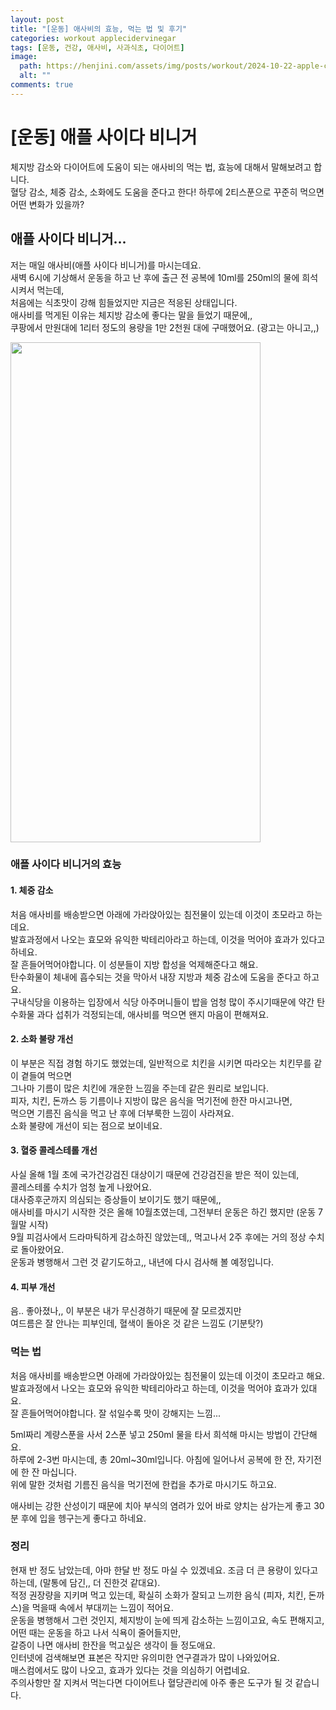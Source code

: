 ```yaml
---
layout: post
title: "[운동] 애사비의 효능, 먹는 법 및 후기"
categories: workout applecidervinegar
tags: [운동, 건강, 애사비, 사과식초, 다이어트]
image:
  path: https://henjini.com/assets/img/posts/workout/2024-10-22-apple-cider-vinegar/2024-10-22-apple-cider-vinegar-preview.jpg
  alt: ""
comments: true
---
```


# [운동] 애플 사이다 비니거
체지방 감소와 다이어트에 도움이 되는 애사비의 먹는 법, 효능에 대해서 말해보려고 합니다.   
혈당 감소, 체중 감소, 소화에도 도움을 준다고 한다! 하루에 2티스푼으로 꾸준히 먹으면 어떤 변화가 있을까? 

## 애플 사이다 비니거...
저는 매일 애사비(애플 사이다 비니거)를 마시는데요.   
새벽 6시에 기상해서 운동을 하고 난 후에 출근 전 공복에 10ml를 250ml의 물에 희석시켜서 먹는데,   
처음에는 식초맛이 강해 힘들었지만 지금은 적응된 상태입니다.   
애사비를 먹게된 이유는 체지방 감소에 좋다는 말을 들었기 때문에,,   
쿠팡에서 만원대에 1리터 정도의 용량을 1만 2천원 대에 구매했어요. (광고는 아니고,,)

<img src="https://henjini.com/assets/img/posts/workout/2024-10-22-apple-cider-vinegar/apple-cider-vinegar.jpeg" width="400" height="800" alt=""/>

### 애플 사이다 비니거의 효능

#### **1. 체중 감소**   
   
  처음 애사비를 배송받으면 아래에 가라앉아있는 침전물이 있는데 이것이 초모라고 하는데요.   
  발효과정에서 나오는 효모와 유익한 박테리아라고 하는데, 이것을 먹어야 효과가 있다고 하네요.   
  잘 흔들어먹어야합니다. 이 성분들이 지방 합성을 억제해준다고 해요.   
  탄수화물이 체내에 흡수되는 것을 막아서 내장 지방과 체중 감소에 도움을 준다고 하고요.   
  구내식당을 이용하는 입장에서 식당 아주머니들이 밥을 엄청 많이 주시기때문에 약간 탄수화물 과다 섭취가 걱정되는데, 애사비를 먹으면 왠지 마음이 편해져요.

#### **2. 소화 불량 개선**   
   
  이 부분은 직접 경험 하기도 했었는데, 일반적으로 치킨을 시키면 따라오는 치킨무를 같이 곁들여 먹으면   
  그나마 기름이 많은 치킨에 개운한 느낌을 주는데 같은 원리로 보입니다.   
  피자, 치킨, 돈까스 등 기름이나 지방이 많은 음식을 먹기전에 한잔 마시고나면,   
  먹으면 기름진 음식을 먹고 난 후에 더부룩한 느낌이 사라져요.   
  소화 불량에 개선이 되는 점으로 보이네요.

#### **3. 혈중 콜레스테롤 개선**   
   
  사실 올해 1월 초에 국가건강검진 대상이기 때문에 건강검진을 받은 적이 있는데,   
  콜레스테롤 수치가 엄청 높게 나왔어요.   
  대사증후군까지 의심되는 증상들이 보이기도 했기 때문에,,   
  애사비를 마시기 시작한 것은 올해 10월초였는데, 그전부터 운동은 하긴 했지만 (운동 7월말 시작)   
  9월 피검사에서 드라마틱하게 감소하진 않았는데,, 먹고나서 2주 후에는 거의 정상 수치로 돌아왔어요.   
  운동과 병행해서 그런 것 같기도하고,, 내년에 다시 검사해 볼 예정입니다.   


#### **4. 피부 개선**   
   
  음.. 좋아졌나,, 이 부분은 내가 무신경하기 때문에 잘 모르겠지만   
  여드름은 잘 안나는 피부인데, 혈색이 돌아온 것 같은 느낌도 (기분탓?)   


### 먹는 법

처음 애사비를 배송받으면 아래에 가라앉아있는 침전물이 있는데 이것이 초모라고 해요.   
발효과정에서 나오는 효모와 유익한 박테리아라고 하는데, 이것을 먹어야 효과가 있대요.   
잘 흔들어먹어야합니다. 잘 섞일수록 맛이 강해지는 느낌...   

5ml짜리 계량스푼을 사서 2스푼 넣고 250ml 물을 타서 희석해 마시는 방법이 간단해요.   
하루에 2-3번 마시는데, 총 20ml~30ml입니다. 아침에 일어나서 공복에 한 잔, 자기전에 한 잔 마십니다.   
위에 말한 것처럼 기름진 음식을 먹기전에 한컵을 추가로 마시기도 하고요.

애사비는 강한 산성이기 때문에 치아 부식의 염려가 있어 바로 양치는 삼가는게 좋고 30분 후에 입을 헹구는게 좋다고 하네요.

### 정리

현재 반 정도 남았는데, 아마 한달 반 정도 마실 수 있겠네요. 조금 더 큰 용량이 있다고하는데, (말통에 담긴,, 더 진한것 같대요).   
적정 권장량을 지키며 먹고 있는데, 확실히 소화가 잘되고 느끼한 음식 (피자, 치킨, 돈까스)을 먹을때 속에서 부대끼는 느낌이 적어요.   
운동을 병행해서 그런 것인지, 체지방이 눈에 띄게 감소하는 느낌이고요, 속도 편해지고, 어떤 때는 운동을 하고 나서 식욕이 줄어들지만,   
갈증이 나면 애사비 한잔을 먹고싶은 생각이 들 정도애요.   
인터넷에 검색해보면 표본은 작지만 유의미한 연구결과가 많이 나와있어요.   
매스컴에서도 많이 나오고, 효과가 있다는 것을 의심하기 어렵네요.   
주의사항만 잘 지켜서 먹는다면 다이어트나 혈당관리에 아주 좋은 도구가 될 것 같습니다.
